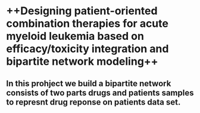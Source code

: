 # ++Designing patient-oriented combination therapies for acute myeloid leukemia based on efficacy/toxicity integration and bipartite network modeling++

## In this prohject we build a bipartite network consists of two parts **drugs** and **patients samples** to represnt drug reponse on patients data set.
